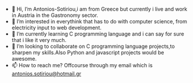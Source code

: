 - 👋 Hi, I’m Antonios-Sotiriou,i am from Greece but currently i live and work in Austria in the Gastronomy sector.
- 👀 I’m interested in everythink that has to do with computer science, from electricity input to web development.
- 🌱 I’m currently learning C programming language and i can say for sure that i like it very much.
- 💞️ I’m looking to collaborate on C programming language projects,to sharpen my skills.Also Python and javascript projects would be awesome.
- 📫 How to reach me? Offcourse through my email which is antonios.sotiriou@hotmail.gr

<!---
Antonios-Sotiriou/Antonios-Sotiriou is a ✨ special ✨ repository because its `README.md` (this file) appears on your GitHub profile.
You can click the Preview link to take a look at your changes.
--->
